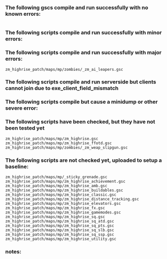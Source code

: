 ### The following gscs compile and run successfully with no known errors:
```
```
### The following scripts compile and run successfully with minor errors:

### The following scripts compile and run successfully with major errors:
```
zm_highrise_patch/maps/mp/zombies/_zm_ai_leapers.gsc

```
### The following scripts compile and run serverside but clients cannot join due to exe_client_field_mismatch

### The following scripts compile but cause a minidump or other severe error:

### The following scripts have been checked, but they have not been tested yet
```
zm_highrise_patch/maps/mp/zm_highrise.gsc
zm_highrise_patch/maps/mp/zm_highrise_ffotd.gsc
zm_highrise_patch/maps/mp/zombies/_zm_weap_slipgun.gsc
```
### The following scripts are not checked yet, uploaded to setup a baseline:
```
zm_highrise_patch/maps/mp/_sticky_grenade.gsc
zm_highrise_patch/maps/mp/zm_highrise_achievement.gsc
zm_highrise_patch/maps/mp/zm_highrise_amb.gsc
zm_highrise_patch/maps/mp/zm_highrise_buildables.gsc
zm_highrise_patch/maps/mp/zm_highrise_classic.gsc
zm_highrise_patch/maps/mp/zm_highrise_distance_tracking.gsc
zm_highrise_patch/maps/mp/zm_highrise_elevators.gsc
zm_highrise_patch/maps/mp/zm_highrise_fx.gsc
zm_highrise_patch/maps/mp/zm_highrise_gamemodes.gsc
zm_highrise_patch/maps/mp/zm_highrise_sq.gsc
zm_highrise_patch/maps/mp/zm_highrise_sq_atd.gsc
zm_highrise_patch/maps/mp/zm_highrise_sq_pts.gsc
zm_highrise_patch/maps/mp/zm_highrise_sq_slb.gsc
zm_highrise_patch/maps/mp/zm_highrise_sq_ssp.gsc
zm_highrise_patch/maps/mp/zm_highrise_utility.gsc
```
### notes:

